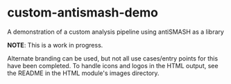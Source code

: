 # custom-antismash-demo
A demonstration of a custom analysis pipeline using antiSMASH as a library

**NOTE**: This is a work in progress.

Alternate branding can be used, but not all use cases/entry points for this have
been completed.
To handle icons and logos in the HTML output, see the README in the HTML module's
images directory.
